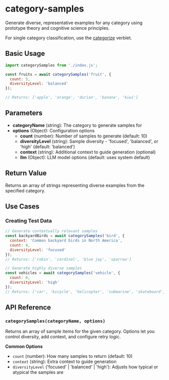 # category-samples

Generate diverse, representative examples for any category using prototype theory and cognitive science principles.

For single category classification, use the [categorize](../../verblets/categorize) verblet.

## Basic Usage

```javascript
import categorySamples from './index.js';

const fruits = await categorySamples('fruit', {
  count: 5,
  diversityLevel: 'balanced'
});

// Returns: ['apple', 'orange', 'durian', 'banana', 'kiwi']
```

## Parameters

- **categoryName** (string): The category to generate samples for
- **options** (Object): Configuration options
  - **count** (number): Number of samples to generate (default: 10)
  - **diversityLevel** (string): Sample diversity - 'focused', 'balanced', or 'high' (default: 'balanced')
  - **context** (string): Additional context to guide generation (optional)
  - **llm** (Object): LLM model options (default: uses system default)

## Return Value

Returns an array of strings representing diverse examples from the specified category.

## Use Cases

### Creating Test Data
```javascript
// Generate contextually relevant samples
const backyardBirds = await categorySamples('bird', {
  context: 'Common backyard birds in North America',
  count: 4,
  diversityLevel: 'focused'
});
// Returns: ['robin', 'cardinal', 'blue jay', 'sparrow']

// Generate highly diverse samples
const vehicles = await categorySamples('vehicle', {
  count: 6,
  diversityLevel: 'high'
});
// Returns: ['car', 'bicycle', 'helicopter', 'submarine', 'skateboard', 'spaceship']
```

## API Reference

### `categorySamples(categoryName, options)`

Returns an array of sample items for the given category. Options let you control diversity, add context, and configure retry logic.

**Common Options**

- `count` (number): How many samples to return (default: 10)
- `context` (string): Extra context to guide generation
- `diversityLevel` ('focused' | 'balanced' | 'high'): Adjusts how typical or atypical the samples are
